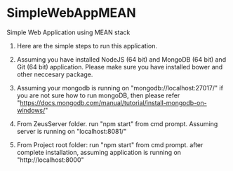 # SimpleWebAppMEAN
Simple Web Application using MEAN stack

1.  Here are the simple steps to run this application.

2.  Assuming you have installed NodeJS (64 bit) and MongoDB (64 bit) and Git (64 bit) application. 
    Please make sure you have installed bower and other neccesary package.

3.  Assuming your mongodb is running on "mongodb://localhost:27017/" if you are not sure how to run mongoDB,
    then please refer "https://docs.mongodb.com/manual/tutorial/install-mongodb-on-windows/"

4.  From ZeusServer folder. run "npm start" from cmd prompt. 
    Assuming server is running on "localhost:8081/"

5.  From Project root folder: run "npm start" from cmd prompt. after complete installation,
    assuming application is running on "http://localhost:8000"
